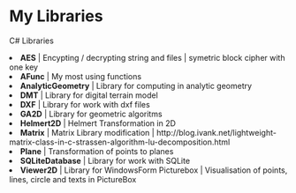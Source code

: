 # My Libraries
C# Libraries<br />
<li ><b>AES</b> | Encypting / decrypting string and files | symetric block cipher with one key</li>
<li ><b>AFunc</b> | My most using functions</li>
<li ><b>AnalyticGeometry</b> | Library for computing in analytic geometry</li>
<li ><b>DMT</b> | Library for digital terrain model</li>
<li ><b>DXF</b> | Library for work with dxf files</li>
<li ><b>GA2D</b> | Library for geometric algoritms</li>
<li ><b>Helmert2D</b> | Helmert Transformation in 2D</li>
<li ><b>Matrix</b> | Matrix Library modification | <a>http://blog.ivank.net/lightweight-matrix-class-in-c-strassen-algorithm-lu-decomposition.html</a></li>
<li ><b>Plane</b> | Transformation of points to planes</li>
<li ><b>SQLiteDatabase</b> | Library for work with SQLite</li>
<li ><b>Viewer2D</b> | Library for WindowsForm Picturebox | Visualisation of points, lines, circle and texts in PictureBox</li>
